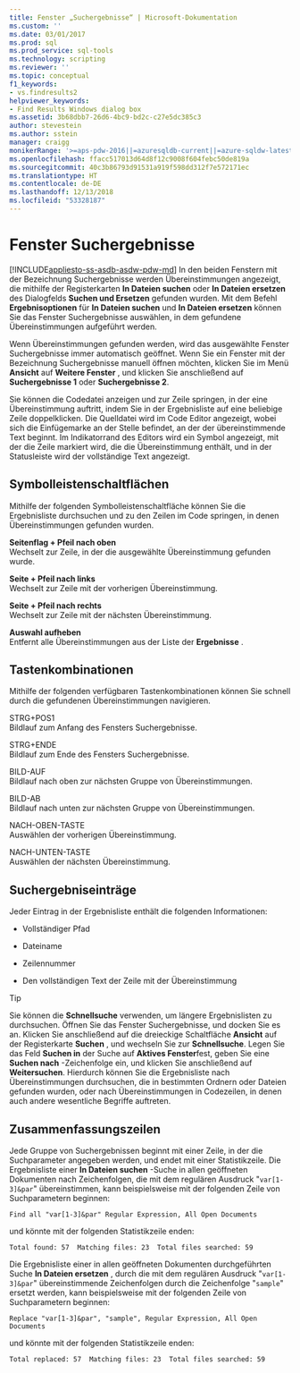 ```yaml
---
title: Fenster „Suchergebnisse“ | Microsoft-Dokumentation
ms.custom: ''
ms.date: 03/01/2017
ms.prod: sql
ms.prod_service: sql-tools
ms.technology: scripting
ms.reviewer: ''
ms.topic: conceptual
f1_keywords:
- vs.findresults2
helpviewer_keywords:
- Find Results Windows dialog box
ms.assetid: 3b68dbb7-26d6-4bc9-bd2c-c27e5dc385c3
author: stevestein
ms.author: sstein
manager: craigg
monikerRange: '>=aps-pdw-2016||=azuresqldb-current||=azure-sqldw-latest||>=sql-server-2016||=sqlallproducts-allversions||>=sql-server-linux-2017||=azuresqldb-mi-current'
ms.openlocfilehash: ffacc517013d64d8f12c9008f604febc50de819a
ms.sourcegitcommit: 40c3b86793d91531a919f598dd312f7e572171ec
ms.translationtype: HT
ms.contentlocale: de-DE
ms.lasthandoff: 12/13/2018
ms.locfileid: "53328187"
---
```

# <a name="find-results-windows"></a>Fenster Suchergebnisse
[!INCLUDE[appliesto-ss-asdb-asdw-pdw-md](../../includes/appliesto-ss-asdb-asdw-pdw-md.md)]
  In den beiden Fenstern mit der Bezeichnung Suchergebnisse werden Übereinstimmungen angezeigt, die mithilfe der Registerkarten **In Dateien suchen** oder **In Dateien ersetzen** des Dialogfelds **Suchen und Ersetzen** gefunden wurden. Mit dem Befehl **Ergebnisoptionen** für **In Dateien suchen** und **In Dateien ersetzen** können Sie das Fenster Suchergebnisse auswählen, in dem gefundene Übereinstimmungen aufgeführt werden.  
  
 Wenn Übereinstimmungen gefunden werden, wird das ausgewählte Fenster Suchergebnisse immer automatisch geöffnet. Wenn Sie ein Fenster mit der Bezeichnung Suchergebnisse manuell öffnen möchten, klicken Sie im Menü **Ansicht** auf **Weitere Fenster** , und klicken Sie anschließend auf **Suchergebnisse 1** oder **Suchergebnisse 2**.  
  
 Sie können die Codedatei anzeigen und zur Zeile springen, in der eine Übereinstimmung auftritt, indem Sie in der Ergebnisliste auf eine beliebige Zeile doppelklicken. Die Quelldatei wird im Code Editor angezeigt, wobei sich die Einfügemarke an der Stelle befindet, an der der übereinstimmende Text beginnt. Im Indikatorrand des Editors wird ein Symbol angezeigt, mit der die Zeile markiert wird, die die Übereinstimmung enthält, und in der Statusleiste wird der vollständige Text angezeigt.  
  
## <a name="toolbar-buttons"></a>Symbolleistenschaltflächen  
 Mithilfe der folgenden Symbolleistenschaltfläche können Sie die Ergebnisliste durchsuchen und zu den Zeilen im Code springen, in denen Übereinstimmungen gefunden wurden.  
  
 **Seitenflag + Pfeil nach oben**  
 Wechselt zur Zeile, in der die ausgewählte Übereinstimmung gefunden wurde.  
  
 **Seite + Pfeil nach links**  
 Wechselt zur Zeile mit der vorherigen Übereinstimmung.  
  
 **Seite + Pfeil nach rechts**  
 Wechselt zur Zeile mit der nächsten Übereinstimmung.  
  
 **Auswahl aufheben**  
 Entfernt alle Übereinstimmungen aus der Liste der **Ergebnisse** .  
  
## <a name="shortcut-keys"></a>Tastenkombinationen  
 Mithilfe der folgenden verfügbaren Tastenkombinationen können Sie schnell durch die gefundenen Übereinstimmungen navigieren.  
  
 STRG+POS1  
 Bildlauf zum Anfang des Fensters Suchergebnisse.  
  
 STRG+ENDE  
 Bildlauf zum Ende des Fensters Suchergebnisse.  
  
 BILD-AUF  
 Bildlauf nach oben zur nächsten Gruppe von Übereinstimmungen.  
  
 BILD-AB  
 Bildlauf nach unten zur nächsten Gruppe von Übereinstimmungen.  
  
 NACH-OBEN-TASTE  
 Auswählen der vorherigen Übereinstimmung.  
  
 NACH-UNTEN-TASTE  
 Auswählen der nächsten Übereinstimmung.  
  
## <a name="search-result-entries"></a>Suchergebniseinträge  
 Jeder Eintrag in der Ergebnisliste enthält die folgenden Informationen:  
  
-   Vollständiger Pfad  
  
-   Dateiname  
  
-   Zeilennummer  
  
-   Den vollständigen Text der Zeile mit der Übereinstimmung  
  
> [!TIP]  
>  Sie können die **Schnellsuche** verwenden, um längere Ergebnislisten zu durchsuchen. Öffnen Sie das Fenster Suchergebnisse, und docken Sie es an. Klicken Sie anschließend auf die dreieckige Schaltfläche **Ansicht** auf der Registerkarte **Suchen** , und wechseln Sie zur **Schnellsuche**. Legen Sie das Feld **Suchen in** der Suche auf **Aktives Fenster**fest, geben Sie eine **Suchen nach** -Zeichenfolge ein, und klicken Sie anschließend auf **Weitersuchen**. Hierdurch können Sie die Ergebnisliste nach Übereinstimmungen durchsuchen, die in bestimmten Ordnern oder Dateien gefunden wurden, oder nach Übereinstimmungen in Codezeilen, in denen auch andere wesentliche Begriffe auftreten.  
  
## <a name="summary-lines"></a>Zusammenfassungszeilen  
 Jede Gruppe von Suchergebnissen beginnt mit einer Zeile, in der die Suchparameter angegeben werden, und endet mit einer Statistikzeile. Die Ergebnisliste einer **In Dateien suchen** -Suche in allen geöffneten Dokumenten nach Zeichenfolgen, die mit dem regulären Ausdruck "`var[1-3]&par`" übereinstimmen, kann beispielsweise mit der folgenden Zeile von Suchparametern beginnen:  
  
 `Find all "var[1-3]&par" Regular Expression, All Open Documents`  
  
 und könnte mit der folgenden Statistikzeile enden:  
  
 `Total found: 57  Matching files: 23  Total files searched: 59`  
  
 Die Ergebnisliste einer in allen geöffneten Dokumenten durchgeführten Suche **In Dateien ersetzen** , durch die mit dem regulären Ausdruck "`var[1-3]&par`" übereinstimmende Zeichenfolgen durch die Zeichenfolge "`sample`" ersetzt werden, kann beispielsweise mit der folgenden Zeile von Suchparametern beginnen:  
  
 `Replace "var[1-3]&par", "sample", Regular Expression, All Open Documents`  
  
 und könnte mit der folgenden Statistikzeile enden:  
  
 `Total replaced: 57  Matching files: 23  Total files searched: 59`  
